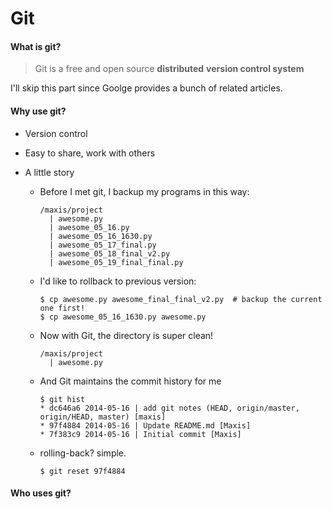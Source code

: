 Git
======

#### What is git?

> Git is a free and open source __distributed__ __version control system__

I'll skip this part since Goolge provides a bunch of related articles.


#### Why use git?

- Version control
- Easy to share, work with others
- A little story
 
  - Before I met git, I backup my programs in this way:
  
    ```vim
    /maxis/project
      | awesome.py
      | awesome_05_16.py
      | awesome_05_16_1630.py
      | awesome_05_17_final.py
      | awesome_05_18_final_v2.py
      | awesome_05_19_final_final.py
    ```
  - I'd like to rollback to previous version:
    ```vim
    $ cp awesome.py awesome_final_final_v2.py  # backup the current one first!
    $ cp awesome_05_16_1630.py awesome.py
    ```
  
  - Now with Git, the directory is super clean!
    ```vim
    /maxis/project
      | awesome.py
    ```
  - And Git maintains the commit history for me
    ```vim
    $ git hist
    * dc646a6 2014-05-16 | add git notes (HEAD, origin/master, origin/HEAD, master) [maxis]
    * 97f4884 2014-05-16 | Update README.md [Maxis]
    * 7f383c9 2014-05-16 | Initial commit [Maxis]
    ```

  - rolling-back? simple.
    ```vim
    $ git reset 97f4884
    ```


#### Who uses git?
